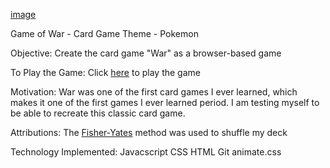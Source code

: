 [image](/images/screenshot.png)


Game of War - Card Game
Theme - Pokemon

Objective: 
Create the card game "War" as a browser-based game

To Play the Game:
Click [here](https://pokebattlewar.netlify.app/) to play the game

Motivation:
War was one of the first card games I ever learned, which makes it one of the first games I ever learned period. I am testing myself to be able to recreate this classic card game.

Attributions:
The [Fisher-Yates](https://en.wikipedia.org/wiki/Fisher%E2%80%93Yates_shuffle) method was used to shuffle my deck

Technology Implemented:
Javacscript
CSS
HTML
Git
animate.css

